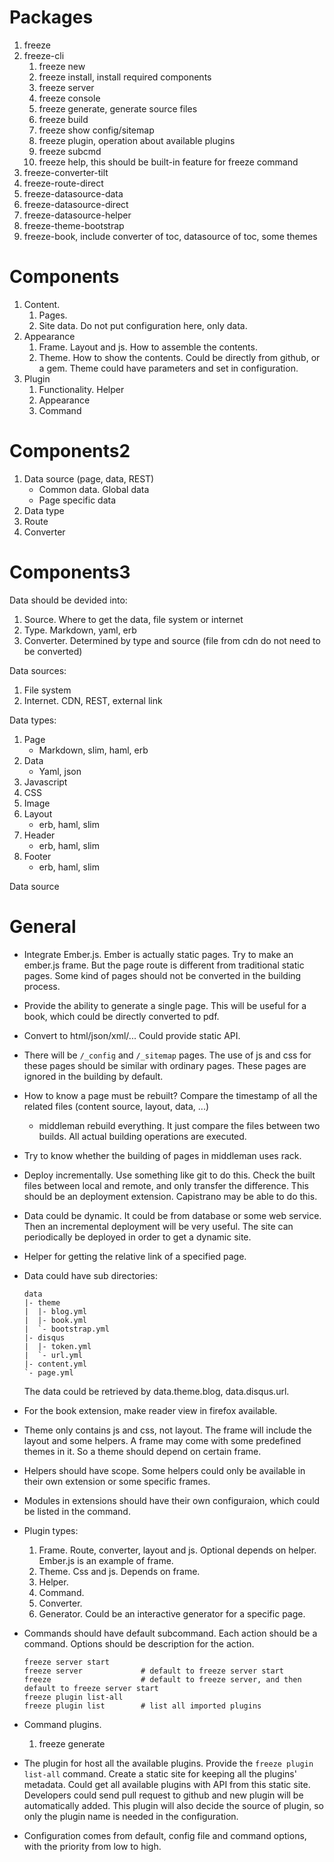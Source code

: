 # Packages

1.  freeze
2.  freeze-cli
    1.  freeze new
    2.  freeze install, install required components
    3.  freeze server
    4.  freeze console
    5.  freeze generate, generate source files
    6.  freeze build
    6.  freeze show config/sitemap
    7.  freeze plugin, operation about available plugins
    8.  freeze subcmd
    9.  freeze help, this should be built-in feature for freeze command
3.  freeze-converter-tilt
4.  freeze-route-direct
5.  freeze-datasource-data
6.  freeze-datasource-direct
7.  freeze-datasource-helper
8.  freeze-theme-bootstrap
9.  freeze-book, include converter of toc, datasource of toc, some themes

# Components

1.  Content.
    1.  Pages.
    2.  Site data. Do not put configuration here, only data.
2.  Appearance
    1.  Frame. Layout and js. How to assemble the contents.
    2.  Theme. How to show the contents. Could be directly from github,
        or a gem. Theme could have parameters and set in configuration.
3.  Plugin
    1.  Functionality. Helper
    2.  Appearance
    3.  Command

# Components2

1.  Data source (page, data, REST)
    *   Common data. Global data
    *   Page specific data
2.  Data type
3.  Route
4.  Converter

# Components3

Data should be devided into:

1.  Source. Where to get the data, file system or internet
2.  Type. Markdown, yaml, erb
3.  Converter. Determined by type and source (file from cdn do not
    need to be converted)

Data sources:

1.  File system
2.  Internet. CDN, REST, external link

Data types:

1.  Page
    *   Markdown, slim, haml, erb
2.  Data
    *   Yaml, json
3.  Javascript
4.  CSS
5.  Image
6.  Layout
    *   erb, haml, slim
7.  Header
    *   erb, haml, slim
8.  Footer
    *   erb, haml, slim

Data source


# General

*   Integrate Ember.js. Ember is actually static pages. Try to make an
    ember.js frame. But the page route is different from traditional
    static pages. Some kind of pages should not be converted in the
    building process.
*   Provide the ability to generate a single page. This will be useful
    for a book, which could be directly converted to pdf.
*   Convert to html/json/xml/... Could provide static API.
*   There will be `/_config` and `/_sitemap` pages. The use of js and
    css for these pages should be similar with ordinary pages. These
    pages are ignored in the building by default.
*   How to know a page must be rebuilt? Compare the timestamp of all
    the related files (content source, layout, data, ...)
    *   middleman rebuild everything. It just compare the files between
        two builds. All actual building operations are executed.
*   Try to know whether the building of pages in middleman uses rack.
*   Deploy incrementally. Use something like git to do this. Check the
    built files between local and remote, and only transfer the
    difference. This should be an deployment extension. Capistrano may
    be able to do this.
*   Data could be dynamic. It could be from database or some web
    service. Then an incremental deployment will be very useful. The
    site can periodically be deployed in order to get a dynamic site.
*   Helper for getting the relative link of a specified page.
*   Data could have sub directories:

        data
        |- theme
        |  |- blog.yml
        |  |- book.yml
        |  `- bootstrap.yml
        |- disqus
        |  |- token.yml
        |  `- url.yml
        |- content.yml
        `- page.yml

    The data could be retrieved by data.theme.blog, data.disqus.url.
*   For the book extension, make reader view in firefox available.
*   Theme only contains js and css, not layout. The frame will
    include the layout and some helpers. A frame may come with
    some predefined themes in it. So a theme should depend on certain
    frame. 
*   Helpers should have scope. Some helpers could only be available in
    their own extension or some specific frames.
*   Modules in extensions should have their own configuraion, which
    could be listed in the command.
*   Plugin types:
    1.  Frame. Route, converter, layout and js. Optional depends on
        helper. Ember.js is an example of frame.
    2.  Theme. Css and js. Depends on frame.
    3.  Helper.
    4.  Command.
    5.  Converter.
    6.  Generator. Could be an interactive generator for a specific
        page.
*   Commands should have default subcommand. Each action should be a
    command. Options should be description for the action.

        freeze server start
        freeze server             # default to freeze server start
        freeze                    # default to freeze server, and then default to freeze server start
        freeze plugin list-all
        freeze plugin list        # list all imported plugins

*   Command plugins.
    1.  freeze generate

*   The plugin for host all the available plugins. Provide the
    `freeze plugin list-all` command.
    Create a static site for keeping all the plugins' metadata.
    Could get all available plugins with API from this static site.
    Developers could send pull request to github and new plugin
    will be automatically added. This plugin will also decide the
    source of plugin, so only the plugin name is needed in the
    configuration.
*   Configuration comes from default, config file and command options,
    with the priority from low to high.

